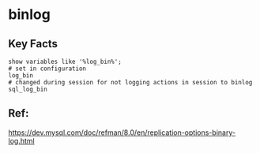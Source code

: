 # binlog 

## Key Facts 

```
show variables like '%log_bin%';
# set in configuration 
log_bin 
# changed during session for not logging actions in session to binlog 
sql_log_bin 
```

## Ref: 

https://dev.mysql.com/doc/refman/8.0/en/replication-options-binary-log.html
